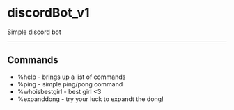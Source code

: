 # discordBot_v1
Simple discord bot

---
## Commands
* %help - brings up a list of commands
* %ping - simple ping/pong command
* %whoisbestgirl - best girl <3
* %expanddong - try your luck to expandt the dong!
